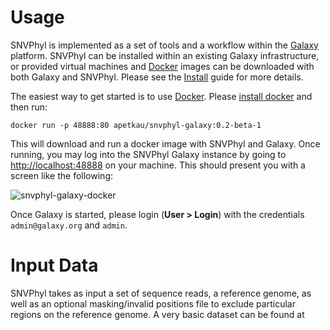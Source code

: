 # Usage

SNVPhyl is implemented as a set of tools and a workflow within the [Galaxy][] platform.  SNVPhyl can be installed within an existing Galaxy infrastructure, or provided virtual machines and [Docker][] images can be downloaded with both Galaxy and SNVPhyl.  Please see the [Install][] guide  for more details.

The easiest way to get started is to use [Docker][].  Please [install docker][] and then run:

```
docker run -p 48888:80 apetkau/snvphyl-galaxy:0.2-beta-1
```

This will download and run a docker image with SNVPhyl and Galaxy.  Once running, you may log into the SNVPhyl Galaxy instance by going to <http://localhost:48888> on your machine.  This should present you with a screen like the following:

![snvphyl-galaxy-docker][]

Once Galaxy is started, please login (**User > Login**) with the credentials `admin@galaxy.org` and `admin`.

# Input Data

SNVPhyl takes as input a set of sequence reads, a reference genome, as well as an optional masking/invalid positions file to exclude particular regions on the reference genome.  A very basic dataset can be found at 

[Galaxy]: http://galaxyproject.org/
[Docker]: https://www.docker.com/
[install docker]: https://docs.docker.com/installation/
[Install]: install/
[snvphyl-galaxy-docker]: images/snvphyl-galaxy-docker.png
